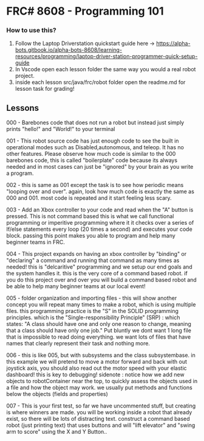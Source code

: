 # FRC# 8608 - Programming 101

### How to use this? 
 
 1. Follow the Laptop Driverstation quickstart guide here -> https://alpha-bots.gitbook.io/alpha-bots-8608/learning-resources/programming/laptop-driver-station-programmer-quick-setup-guide
 2. In Vscode open each lesson folder the same way you would a real robot project. 
 3. inside each lesson src/java/frc/robot folder open the readme.md for lesson task for grading!

 ## Lessons
 000 - Barebones code that does not run a robot but instead just simply prints "hello!" and "World!" to your terminal

 001 - This robot source code has just enough code to see the built in operational modes such as Disabled,autonomous, and teleop. It has no other features. Please observe how much code is similar to the 000 barebones code, this is called "boilerplate" code because its always needed and in most cases can just be "ignored" by your brain as you write a program. 

 002 - this is same as 001 except the task is to see how periodic means "looping over and over". again, look how much code is exactly the same as 000 and 001. most code is repeated and it start feeling less scary. 

 003 - Add an Xbox controller to your code and read when the "A" button is pressed. This is not command based this is what we call functional programming or imperitive programming where it it checks over a series of If/else statements every loop (20 times a second) and executes  your code block. passing this point makes you able to program and help many beginner teams in FRC.

 004 - This project expands on having an xbox controller by "binding" or "declaring" a command and running that command as many times as needed! this is "delcaritive" programming and we setup our end goals and the system handles it. this is the very core of a command based robot. if you do this project over and over you will build a command based robot and be able to help many beginner teams at our local event! 

 005 - folder organization and importing files - this will show another concept you will repeat many times to make a robot, which is using multiple files. this programming practice is the "S" in the SOLID programming principles. which is the "Single-responsibility Principle" (SRP) : which states: "A class should have one and only one reason to change, meaning that a class should have only one job." Put bluntly we dont want 1 long file that is impossible to read doing everything. we want lots of files that have names that clearly represent their task and nothing more. 

 006 - this is like 005, but with subsystems and the class subsystembase. in this example we will pretend to move a motor forward and back with out joystick axis, you should also read out the motor speed with your elastic dashboard! this is key to debugging! sidenote : notice how we add new objects to robotContainer near the top, to quickly assess the objects used in a file and how the object may work. we usually put methods and functions below the objects (fields and properties) 

 007 - This is your first test, so far we have uncommented stuff, but creating is where winners are made. you will be working inside  a robot that already exist, so there will be lots of distracting text. construct a command based robot (just printing text) that uses buttons and will "lift elevator" and "swing arm to score" using the X and Y Button.. 